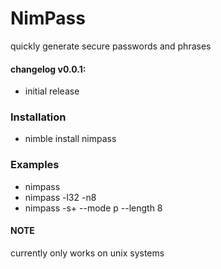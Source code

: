 # NimPass

quickly generate secure passwords and phrases

#### changelog v0.0.1:
  + initial release

### Installation
  + nimble install nimpass

### Examples
  + nimpass
  + nimpass -l32 -n8
  + nimpass -s+ --mode p --length 8

#### NOTE
currently only works on unix systems
